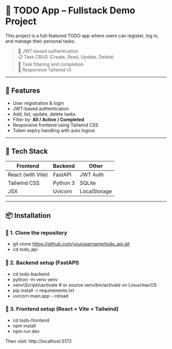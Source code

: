 # 📝 TODO App – Fullstack Demo Project

This project is a full-featured TODO app where users can register, log in, and manage their personal tasks.

> 🔐 JWT-based authentication  
> 📋 Task CRUD (Create, Read, Update, Delete)  
> 🎯 Task filtering and completion  
> 💅 Responsive Tailwind UI  

---

## 🚀 Features

- User registration & login
- JWT-based authentication
- Add, list, update, delete tasks
- Filter by: **All / Active / Completed**
- Responsive frontend using Tailwind CSS
- Token expiry handling with auto logout

---

## 🧰 Tech Stack

| Frontend        | Backend   | Other         |
|------------------|------------|----------------|
| React (with Vite) | FastAPI    | JWT Auth       |
| Tailwind CSS     | Python 3   | SQLite         |
| JSX              | Uvicorn    | LocalStorage   |

---

## 📦 Installation

### 🔧 1. Clone the repository

- git clone https://github.com/yourusername/todo_api.git
- cd todo_api

### 🔧 2. Backend setup (FastAPI)
- cd todo-backend
- python -m venv venv
- venv\Scripts\activate       # or source venv/bin/activate on Linux/macOS
- pip install -r requirements.txt
- uvicorn main:app --reload

### 🔧 3. Frontend setup (React + Vite + Tailwind)
- cd todo-frontend
- npm install
- npm run dev

Then visit: http://localhost:5173



